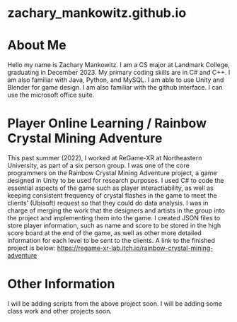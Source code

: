 # zachary_mankowitz.github.io

# About Me
Hello my name is Zachary Mankowitz. I am a CS major at Landmark College, graduating in December 2023.
My primary coding skills are in C# and C++. I am also familiar with Java, Python, and MySQL.
I am able to use Unity and Blender for game design. I am also familiar with the github interface.
I can use the microsoft office suite.

# Player Online Learning / Rainbow Crystal Mining Adventure
This past summer (2022), I worked at ReGame-XR at Northeastern University, as part of a six person group.
I was one of the core programmers on the Rainbow Crystal Mining Adventure project, a game designed in Unity to be used for research purposes.
I used C# to code the essential aspects of the game such as player interactiability,
as well as keeping consistent frequency of crystal flashes in the game to meet the clients' (Ubisoft) request so that they could do data analysis.
I was in charge of merging the work that the designers and artists in the group into the project and implementing them into the game.
I created JSON files to store player information, such as name and score to be stored in the high score board at the end of the game,
as well as other more detailed information for each level to be sent to the clients.
A link to the finished project is below:
https://regame-xr-lab.itch.io/rainbow-crystal-mining-adventure

# Other Information
I will be adding scripts from the above project soon.
I will be adding some class work and other projects soon.

